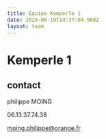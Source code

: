 ```yaml
---
title: Équipe Kemperle 1
date: 2025-06-19T14:37:04.968Z
layout: team
---
```


# Kemperle 1



## contact 

philippe MOING

06.13.37.74.38 

moing.philippe@orange.fr

